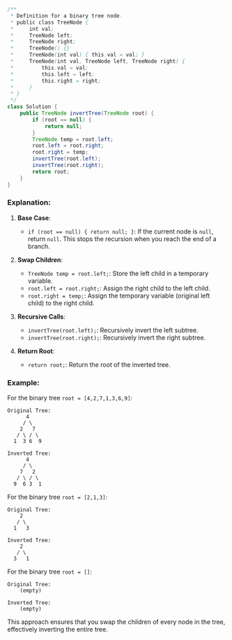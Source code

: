 
```java
/**
 * Definition for a binary tree node.
 * public class TreeNode {
 *     int val;
 *     TreeNode left;
 *     TreeNode right;
 *     TreeNode() {}
 *     TreeNode(int val) { this.val = val; }
 *     TreeNode(int val, TreeNode left, TreeNode right) {
 *         this.val = val;
 *         this.left = left;
 *         this.right = right;
 *     }
 * }
 */
class Solution {
    public TreeNode invertTree(TreeNode root) {
        if (root == null) {
            return null;
        }
        TreeNode temp = root.left;
        root.left = root.right;
        root.right = temp;
        invertTree(root.left);
        invertTree(root.right);
        return root;
    }
}
```

### Explanation:
1. **Base Case**:
   - `if (root == null) { return null; }`: If the current node is `null`, return `null`. This stops the recursion when you reach the end of a branch.

2. **Swap Children**:
   - `TreeNode temp = root.left;`: Store the left child in a temporary variable.
   - `root.left = root.right;`: Assign the right child to the left child.
   - `root.right = temp;`: Assign the temporary variable (original left child) to the right child.

3. **Recursive Calls**:
   - `invertTree(root.left);`: Recursively invert the left subtree.
   - `invertTree(root.right);`: Recursively invert the right subtree.

4. **Return Root**:
   - `return root;`: Return the root of the inverted tree.

### Example:
For the binary tree `root = [4,2,7,1,3,6,9]`:

```
Original Tree:
      4
     / \
    2   7
   / \ / \
  1  3 6  9

Inverted Tree:
      4
     / \
    7   2
   / \ / \
  9  6 3  1
```

For the binary tree `root = [2,1,3]`:

```
Original Tree:
    2
   / \
  1   3

Inverted Tree:
    2
   / \
  3   1
```

For the binary tree `root = []`:

```
Original Tree:
    (empty)

Inverted Tree:
    (empty)
```

This approach ensures that you swap the children of every node in the tree, effectively inverting the entire tree.

